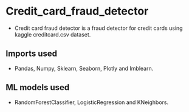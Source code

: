 # Credit_card_fraud_detector
- Credit card fraud detector is a fraud detector for credit cards using kaggle creditcard.csv dataset.
## Imports used
- Pandas, Numpy, Sklearn, Seaborn, Plotly and Imblearn.
## ML models used 
- RandomForestClassifier, LogisticRegression and KNeighbors.
